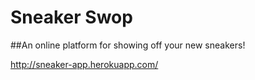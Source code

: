 # Sneaker Swop
##An online platform for showing off your new sneakers!

http://sneaker-app.herokuapp.com/
